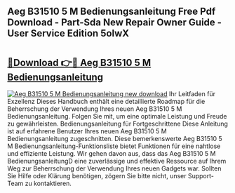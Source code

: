 ## Aeg B31510 5 M Bedienungsanleitung Free Pdf Download - Part-Sda New Repair Owner Guide - User Service Edition 5oIwX

# <h2><a href="http://df3ktqu.blite.top/?on=Aeg+B31510+5+M+Bedienungsanleitung">🔗Download 👉🔴 Aeg B31510 5 M Bedienungsanleitung</a></h2>

[![Aeg B31510 5 M Bedienungsanleitung new download](https://i.imgur.com/lujVjoI.png)](http://df3ktqu.blite.top/?on=Aeg+B31510+5+M+Bedienungsanleitung)
Ihr Leitfaden für Exzellenz Dieses Handbuch enthält eine detaillierte Roadmap für die Beherrschung der Verwendung Ihres neuen Aeg B31510 5 M Bedienungsanleitung. Folgen Sie mit, um eine optimale Leistung und Freude zu gewährleisten. Bedienungsanleitung für Fortgeschrittene Diese Anleitung ist auf erfahrene Benutzer Ihres neuen Aeg B31510 5 M Bedienungsanleitung zugeschnitten. Diese bemerkenswerte Aeg B31510 5 M Bedienungsanleitung-Funktionsliste bietet Funktionen für eine nahtlose und effiziente Leistung. Wir gehen davon aus, dass das Aeg B31510 5 M BedienungsanleitungD eine zuverlässige und effektive Ressource auf Ihrem Weg zur Beherrschung der Verwendung Ihres neuen Gadgets war. Sollten Sie Hilfe oder Klärung benötigen, zögern Sie bitte nicht, unser Support-Team zu kontaktieren.
